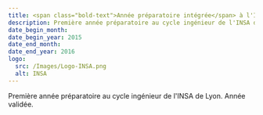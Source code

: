 ```yaml
---
title: <span class="bold-text">Année préparatoire intégrée</span> à l'INSA Lyon, France
description: Première année préparatoire au cycle ingénieur de l'INSA de Lyon. Année validée.
date_begin_month:
date_begin_year: 2015
date_end_month:
date_end_year: 2016
logo:
  src: /Images/Logo-INSA.png
  alt: INSA
---
```


Première année préparatoire au cycle ingénieur de l'INSA de Lyon. Année validée.
